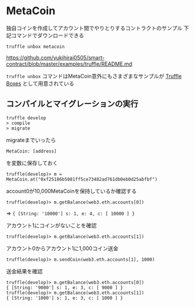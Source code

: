 # MetaCoin

独自コインを作成してアカウント間でやりとりするコントラクトのサンプル
下記コマンドでダウンロードできる

`truffle unbox metacoin`

https://github.com/yukihirai0505/smart-contract/blob/master/examples/truffle/README.md

`truffle unbox` コマンドはMetaCoin意外にもさまざまなサンプルが
[Truffle Boxes](http://truffleframework.com/boxes/) として用意されている

## コンパイルとマイグレーションの実行

```
truffle develop
> compile
> migrate
```

migrateまでいったら

`MetaCoin: [address]`

を変数に保存しておく

`truffle(develop)> m = MetaCoin.at("0xf25186b5081ff5ce73482ad761db0eb0d25abfbf")`

account0が10,000MetaCoinを保持しているか確認する

`truffle(develop)> m.getBalance(web3.eth.accounts[0])`

=> `{ [String: '10000'] s: 1, e: 4, c: [ 10000 ] }`

アカウント1にコインがないことを確認

`truffle(develop)> m.getBalance(web3.eth.accounts[1])`

アカウント0からアカウント1に1,000コイン送金

`truffle(develop)> m.sendCoin(web3.eth.accounts[1], 1000)`

送金結果を確認

```
truffle(develop)> m.getBalance(web3.eth.accounts[0])
{ [String: '9000'] s: 1, e: 3, c: [ 9000 ] }
truffle(develop)> m.getBalance(web3.eth.accounts[1])
{ [String: '1000'] s: 1, e: 3, c: [ 1000 ] }
```

